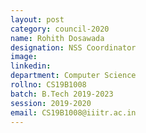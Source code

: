 ```yaml
---
layout: post
category: council-2020
name: Rohith Dosawada
designation: NSS Coordinator
image:
linkedin:
department: Computer Science
rollno: CS19B1008
batch: B.Tech 2019-2023
session: 2019-2020
email: CS19B1008@iiitr.ac.in
---
```


<!-- @format -->

